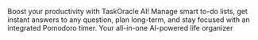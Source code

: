 Boost your productivity with TaskOracle AI! Manage smart to-do lists, get instant answers to any question, plan long-term, and stay focused with an integrated Pomodoro timer. Your all-in-one AI-powered life organizer
